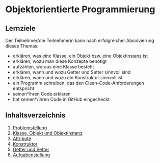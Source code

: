 # Objektorientierte Programmierung

## Lernziele
Der Teilnehmer/die Teilnehmerin kann nach erfolgreicher Absolvierung dieses Themas:
- erklären, was eine Klasse, ein Objekt bzw. eine Objektinstanz ist
- erklären, wozu man diese Konzepte benötigt
- aufzählen, woraus eine Klasse besteht
- erklären, wann und wozu Getter und Setter sinnvoll sind
- erklären, wann und wozu ein Konstruktor sinnvoll ist
- ein Programm schreiben, das den Clean-Code-Anforderungen entspricht
- seinen*ihren Code erklären
- hat seinen*/ihren Code in GitHub eingecheckt

## Inhaltsverzeichnis

1. [Problemstellung](01-problemstellung.md)
1. [Klasse, Objekt und Objektinstanz](02-klasse-objekt-instanz.md)
1. [Attribute](03-attribute.md)
1. [Konstruktor](04-konstruktoren.md)
1. [Getter und Setter](05-getter-setter.md)
1. [Aufgabenstellung](XX-aufgabenstellung.md)
